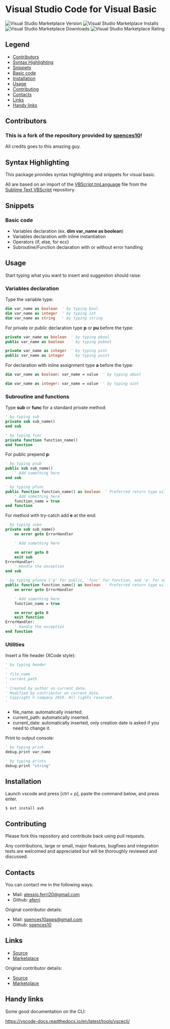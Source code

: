 # Visual Studio Code for Visual Basic

![Visual Studio Marketplace Version](https://img.shields.io/visual-studio-marketplace/v/aferri.avb?color=brightgreen&label=version&logo=visual-studio-code)
![Visual Studio Marketplace Installs](https://img.shields.io/visual-studio-marketplace/i/aferri.avb?color=blueviolet&label=installs&logo=visual-studio-code)
![Visual Studio Marketplace Downloads](https://img.shields.io/visual-studio-marketplace/d/aferri.avb?color=blue&label=downloads&logo=visual-studio-code)
![Visual Studio Marketplace Rating](https://img.shields.io/visual-studio-marketplace/r/aferri.avb?color=yellow&label=rating&logo=visual-studio-code)

## Legend
- [Contributors](#contributors)
- [Syntax Highlighting](#syntax-highlighting)
- [Snippets](#snippets)
- [Basic code](#basic-code)
- [Installation](#installation)
- [Usage](#usage)
- [Contributing](#contributing)
- [Contacts](#contacts)
- [Links](#links)
- [Handy links](#handy-links)


## Contributors

### This is a fork of the repository provided by [spences10](https://github.com/spences10)!
All credits goes to this amazing guy.


## Syntax Highlighting

This package provides syntax highlighting and snippets for visual basic.

All are based on an import of the [VBScript.tmLanguage](https://github.com/SublimeText/VBScript/blob/master/VBScript.tmLanguage)
file from the [Sublime Text VBScript](https://github.com/SublimeText/VBScript) repository.


## Snippets

### Basic code
- Variables declaration (ex. **dim var_name as boolean**)
- Variables declaration with inline instantiation
- Operators (if, else, for ecc)
- Subroutine/Function declaration with or without error handling

## Usage

Start typing what you want to insert and suggestion should raise:

### Variables declaration

Type the variable type:

```vb
dim var_name as boolean  ' by typing bool
dim var_name as integer  ' by typing int
dim var_name as string   ' by typing string
```

For private or public declaration type **p** or **pu** before the type:

```vb
private var_name as boolean  ' by typing pbool
public var_name as boolean   ' by typing pubool

private var_name as integer  ' by typing pint
public var_name as integer   ' by typing puint
```

For declaration with inline assignment type **a** before the type:

```vb
dim var_name as boolean: var_name = value  ' by typing abool

dim var_name as integer: var_name = value  ' by typing aint
```

### Subroutine and functions

Type **sub** or **func** for a standard private method:

```vb
' by typing sub
private sub sub_name()
end sub

' by typing func
private function function_name()
end function
```

For public prepend **p**:

```vb
' by typing psub
public sub sub_name()
    ' Add something here
end sub

' by typing pfunc
public function function_name() as boolean  ' Preferred return type will be asked when inserting the snippet
    ' Add something here
    function_name = true
end function
```

For method with try-catch add **e** at the end:

```vb
' by typing sube
private sub sub_name()
    on error goto ErrorHandler

    ' Add something here

    on error goto 0
    exit sub
ErrorHandler:
    ' Handle the exception
end sub

' by typing pfunce ('p' for public, 'func' for function, and 'e' for add error handling)
public function function_name() as boolean  ' Preferred return type will be asked when inserting the snippet
    on error goto ErrorHandler

    ' Add something here
    function_name = true

    on error goto 0
    exit function
ErrorHandler:
    ' Handle the exception
end function
```

### Utilities

Insert a file header (XCode style):

```vb
' by typing header
'
' file_name
' current_path
'
' Created by author on current_date.
' Modified by contributor on current_date.
' Copyright © company 2019. All rights reserved.
'
```
- file_name: automatically inserted.
- current_path: automatically inserted.
- current_date: automatically inserted, only creation date is asked if you need to change it.

Print to output console:

```vb
' by typing print
debug.print var_name

' by typing prints
debug.print "string"
```

## Installation

Launch vscode and press [ctrl + p], paste the command below, and press enter.

```
$ ext install avb
```

## Contributing

Please fork this repository and contribute back using pull requests.

Any contributions, large or small, major features, bugfixes and
integration tests are welcomed and appreciated but will be thoroughly
reviewed and discussed.

## Contacts

You can contact me in the following ways:
- Mail: [alessio.ferri20@gmail.com](mailto:alessio.ferri20@gmail.com)
- Github: [aferri](https://github.com/aferri-alstom)

Original contributor details:
- Mail: [spences10apps@gmail.com](mailto:spences10apps@gmail.com)
- Github: [spences10](https://github.com/spences10)

## Links

- [Source](https://github.com/aferri-alstom/vscode-vba)
- [Marketplace](https://marketplace.visualstudio.com/items?itemName=aferri.avb)

Original contributor details:
- [Source](https://github.com/spences10/vscode-vba)
- [Marketplace](https://marketplace.visualstudio.com/items?itemName=spences10.VBA)

## Handy links

Some good documentation on the CLI:

https://vscode-docs.readthedocs.io/en/latest/tools/vscecli/
